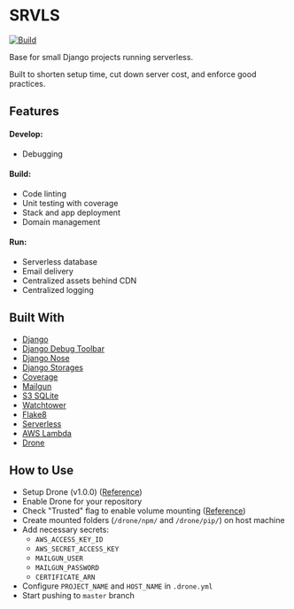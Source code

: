 # SRVLS

[![Build](https://drone.kputrajaya.com/api/badges/kiloev/srvls/status.svg)](https://drone.kputrajaya.com/kiloev/srvls)

Base for small Django projects running serverless.

Built to shorten setup time, cut down server cost, and enforce good practices.

## Features

#### Develop:
* Debugging

#### Build:
* Code linting
* Unit testing with coverage
* Stack and app deployment
* Domain management

#### Run:
* Serverless database
* Email delivery
* Centralized assets behind CDN
* Centralized logging

## Built With

* [Django](https://www.djangoproject.com/)
* [Django Debug Toolbar](https://github.com/jazzband/django-debug-toolbar)
* [Django Nose](https://github.com/django-nose/django-nose)
* [Django Storages](https://github.com/jschneier/django-storages)
* [Coverage](https://github.com/nedbat/coveragepy)
* [Mailgun](https://www.mailgun.com/)
* [S3 SQLite](https://github.com/Miserlou/zappa-django-utils)
* [Watchtower](https://github.com/kislyuk/watchtower)
* [Flake8](http://flake8.pycqa.org/en/latest/)
* [Serverless](https://serverless.com/)
* [AWS Lambda](https://aws.amazon.com/lambda/)
* [Drone](https://drone.io/)

## How to Use

* Setup Drone (v1.0.0) ([Reference](https://docs.drone.io/installation/github/single-machine/))
* Enable Drone for your repository
* Check "Trusted" flag to enable volume mounting ([Reference](https://docs.drone.io/user-guide/pipeline/volumes/))
* Create mounted folders (`/drone/npm/` and `/drone/pip/`) on host machine
* Add necessary secrets:
    * `AWS_ACCESS_KEY_ID`
    * `AWS_SECRET_ACCESS_KEY`
    * `MAILGUN_USER`
    * `MAILGUN_PASSWORD`
    * `CERTIFICATE_ARN`
* Configure `PROJECT_NAME` and `HOST_NAME` in `.drone.yml`
* Start pushing to `master` branch
